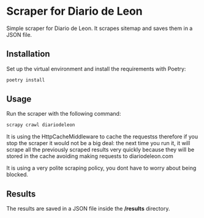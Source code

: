 # Scraper for Diario de Leon

Simple scraper for Diario de Leon. It scrapes sitemap and saves them in a JSON file.

## Installation

Set up the virtual environment and install the requirements with Poetry:

```bash
poetry install
```

## Usage

Run the scraper with the following command:

```bash
scrapy crawl diariodeleon
```

It is using the HttpCacheMiddleware to cache the requestss therefore if you stop the scraper it would not be a big deal: the next time you run it, it will scrape all the previously scraped results very quickly because they will be stored in the cache avoiding making requests to diariodeleon.com

It is using a very polite scraping policy, you dont have to worry about being blocked.

## Results

The results are saved in a JSON file inside the __/results__ directory.